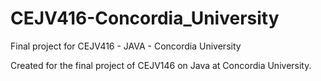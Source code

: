 # CEJV416-Concordia_University
 Final project for CEJV416 - JAVA - Concordia University

Created for the final project of CEJV146 on Java at Concordia University.